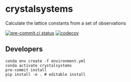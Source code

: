 # crystalsystems
Calculate the lattice constants from a set of observations

[![pre-commit.ci status](https://results.pre-commit.ci/badge/github/peterfpeterson/crystalsystems/main.svg)](https://results.pre-commit.ci/latest/github/peterfpeterson/crystalsystems/main)
[![codecov](https://codecov.io/gh/peterfpeterson/crystalsystems/branch/main/graph/badge.svg?token=KCW0SIZ5Y8)](https://codecov.io/gh/peterfpeterson/crystalsystems)

Developers
----------

```
conda env create -f environment.yml
conda activate crystalsystems
pre-commit install
pip install -e . # editable install
```
